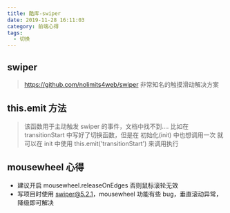 ```yaml
---
title: 酷库-swiper
date: 2019-11-28 16:11:03
category: 前端心得
tags:
  - 切换
---
```


## swiper
> https://github.com/nolimits4web/swiper
> 非常知名的触摸滑动解决方案


## this.emit 方法
> 该函数用于主动触发 swiper 的事件，文档中找不到....
> 比如在 transitionStart 中写好了切换函数，但是在 初始化(init) 中也想调用一次
> 就可以在 init 中使用 this.emit('transitionStart') 来调用执行

## mousewheel 心得
- 建议开启 mousewheel.releaseOnEdges 否则鼠标滚轮无效
- 写项目时使用 swiper@5.2.1，mousewheel 功能有些 bug，垂直滚动异常，降级即可解决

